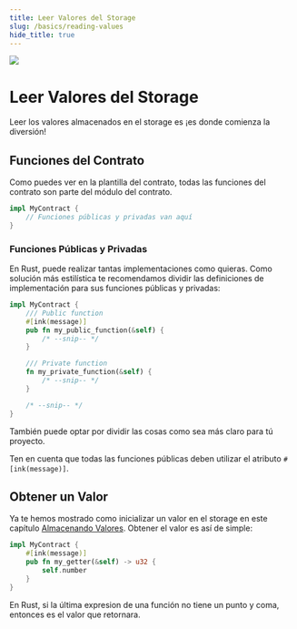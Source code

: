 ```yaml
---
title: Leer Valores del Storage
slug: /basics/reading-values
hide_title: true
---
```


<img src="/img/title/storage.svg" className="titlePic" />

# Leer Valores del Storage

Leer los valores almacenados en el storage es ¡es donde comienza la diversión!

## Funciones del Contrato

Como puedes ver en la plantilla del contrato, todas las funciones del contrato son parte del módulo del contrato.

```rust
impl MyContract {
    // Funciones públicas y privadas van aquí
}
```

### Funciones Públicas y Privadas

En Rust, puede realizar tantas implementaciones como quieras. Como solución más estilística te recomendamos
dividir las definiciones de implementación para sus funciones públicas y privadas:


```rust
impl MyContract {
    /// Public function
    #[ink(message)]
    pub fn my_public_function(&self) {
        /* --snip-- */
    }

    /// Private function
    fn my_private_function(&self) {
        /* --snip-- */
    }

    /* --snip-- */
}
```

También puede optar por dividir las cosas como sea más claro para tú proyecto.

Ten en cuenta que todas las funciones públicas deben utilizar el atributo `#[ink(message)]`.

## Obtener un Valor

Ya te hemos mostrado como inicializar un valor en el storage en este capítulo [Almacenando Valores](/basics/storing-values).
Obtener el valor es así de simple:

```rust
impl MyContract {
    #[ink(message)]
    pub fn my_getter(&self) -> u32 {
        self.number
    }
}
```

En Rust, si la última expresion de una función no tiene un punto y coma, entonces es el valor que retornara.
